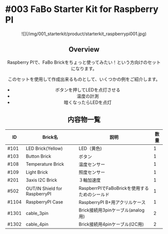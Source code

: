 # #003 FaBo Starter Kit for Raspberry PI

<center>
![](/img/001_starterkit/product/starterkit_raspberrypi001.jpg)
<!--COLORME-->

## Overview
Raspberry PIで、FaBo Brickをちょっと使ってみたい！という方向けのセットになります。

このセットを使用して作成出来るものとして、いくつかの例をご紹介します。
- ボタンを押してLEDを点灯させる
- 温度の計測
- 暗くなったらLEDを点灯

## 内容物一覧

|ID|Brick名|説明|数量|
|--|--|--|--|
|#101|LED Brick(Yellow)|LED（黄色)|1|
|#103|Button Brick|ボタン|1|
|#108|Temperature Brick|温度センサー|1|
|#109|Light Brick|照度センサー|1|
|#201|3axis I2C Brick|３軸加速度|1|
|#502|OUT/IN Shield for RaspberryPI|RaspberrPIでFaBoBrickを使用するためのシールド|1|
|#1104|RaspberryPI Case|RaspberryPI B+用アクリルケース|1|
|#1301|cable_3pin|Brick接続用3pinケーブル(analog用)|2|
|#1302|cable_4pin|Brick接続用4pinケーブル(I2C用)|2|
